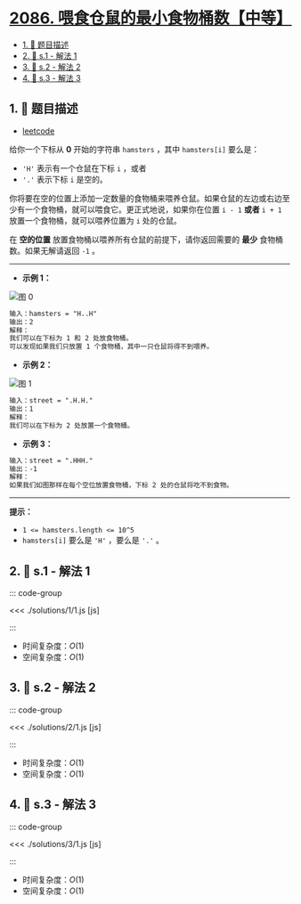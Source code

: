 # [2086. 喂食仓鼠的最小食物桶数【中等】](https://github.com/tnotesjs/TNotes.leetcode/tree/main/notes/2086.%20%E5%96%82%E9%A3%9F%E4%BB%93%E9%BC%A0%E7%9A%84%E6%9C%80%E5%B0%8F%E9%A3%9F%E7%89%A9%E6%A1%B6%E6%95%B0%E3%80%90%E4%B8%AD%E7%AD%89%E3%80%91)

<!-- region:toc -->

- [1. 📝 题目描述](#1--题目描述)
- [2. 🎯 s.1 - 解法 1](#2--s1---解法-1)
- [3. 🎯 s.2 - 解法 2](#3--s2---解法-2)
- [4. 🎯 s.3 - 解法 3](#4--s3---解法-3)

<!-- endregion:toc -->

## 1. 📝 题目描述

- [leetcode](https://leetcode.cn/problems/minimum-number-of-food-buckets-to-feed-the-hamsters/)

给你一个下标从 **0** 开始的字符串 `hamsters` ，其中 `hamsters[i]` 要么是：

- `'H'` 表示有一个仓鼠在下标 `i` ，或者
- `'.'` 表示下标 `i` 是空的。

你将要在空的位置上添加一定数量的食物桶来喂养仓鼠。如果仓鼠的左边或右边至少有一个食物桶，就可以喂食它。更正式地说，如果你在位置 `i - 1` **或者** `i + 1` 放置一个食物桶，就可以喂养位置为 `i` 处的仓鼠。

在 **空的位置** 放置食物桶以喂养所有仓鼠的前提下，请你返回需要的 **最少** 食物桶数。如果无解请返回 `-1` 。

---

- **示例 1：**

![图 0](https://cdn.jsdelivr.net/gh/tnotesjs/imgs@main/2025-09-26-23-14-47.png)

```txt
输入：hamsters = "H..H"
输出：2
解释：
我们可以在下标为 1 和 2 处放食物桶。
可以发现如果我们只放置 1 个食物桶，其中一只仓鼠将得不到喂养。
```

- **示例 2：**

![图 1](https://cdn.jsdelivr.net/gh/tnotesjs/imgs@main/2025-09-26-23-14-52.png)

```txt
输入：street = ".H.H."
输出：1
解释：
我们可以在下标为 2 处放置一个食物桶。
```

- **示例 3：**

```txt
输入：street = ".HHH."
输出：-1
解释：
如果我们如图那样在每个空位放置食物桶，下标 2 处的仓鼠将吃不到食物。
```

---

**提示：**

- `1 <= hamsters.length <= 10^5`
- `hamsters[i]` 要么是 `'H'` ，要么是 `'.'` 。

## 2. 🎯 s.1 - 解法 1

::: code-group

<<< ./solutions/1/1.js [js]

:::

- 时间复杂度：$O(1)$
- 空间复杂度：$O(1)$

## 3. 🎯 s.2 - 解法 2

::: code-group

<<< ./solutions/2/1.js [js]

:::

- 时间复杂度：$O(1)$
- 空间复杂度：$O(1)$

## 4. 🎯 s.3 - 解法 3

::: code-group

<<< ./solutions/3/1.js [js]

:::

- 时间复杂度：$O(1)$
- 空间复杂度：$O(1)$
